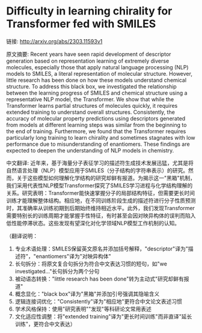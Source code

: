 # Difficulty in learning chirality for Transformer fed with SMILES

链接: http://arxiv.org/abs/2303.11593v1

原文摘要:
Recent years have seen rapid development of descriptor generation based on
representation learning of extremely diverse molecules, especially those that
apply natural language processing (NLP) models to SMILES, a literal
representation of molecular structure. However, little research has been done
on how these models understand chemical structure. To address this black box,
we investigated the relationship between the learning progress of SMILES and
chemical structure using a representative NLP model, the Transformer. We show
that while the Transformer learns partial structures of molecules quickly, it
requires extended training to understand overall structures. Consistently, the
accuracy of molecular property predictions using descriptors generated from
models at different learning steps was similar from the beginning to the end of
training. Furthermore, we found that the Transformer requires particularly long
training to learn chirality and sometimes stagnates with low performance due to
misunderstanding of enantiomers. These findings are expected to deepen the
understanding of NLP models in chemistry.

中文翻译:
近年来，基于海量分子表征学习的描述符生成技术发展迅猛，尤其是将自然语言处理（NLP）模型应用于SMILES（分子结构的字符串表示）的研究。然而，关于这些模型如何理解化学结构的研究却鲜有报道。为揭示这一"黑箱"机制，我们采用代表性NLP模型Transformer探究了SMILES学习进程与化学结构理解的关系。研究表明：Transformer能快速掌握分子的局部结构特征，但需要更长时间训练才能理解整体结构。相应地，在不同训练阶段生成的描述符进行分子性质预测时，其准确率从训练初期到后期始终维持相近水平。此外，我们发现Transformer需要特别长的训练周期才能掌握手性特征，有时甚至会因对映异构体的误判而陷入低性能停滞状态。这些发现有望深化对化学领域NLP模型工作机制的认知。

（翻译说明：
1. 专业术语处理：SMILES保留英文原名并添加括号解释，"descriptor"译为"描述符"，"enantiomers"译为"对映异构体"
2. 长句拆分：将原文复合句拆分为符合中文表达习惯的短句，如"we investigated..."长句拆分为两个分句
3. 被动语态转换："little research has been done"转为主动式"研究却鲜有报道"
4. 概念显化："black box"译为"黑箱"并添加引号强调其隐喻含义
5. 逻辑连接词优化："Consistently"译为"相应地"更符合中文论文表述习惯
6. 学术风格保持：使用"研究表明""发现"等科研论文常用表述
7. 文化适应性调整：将"extended training"译为"更长时间训练"而非直译"延长训练"，更符合中文表达）
